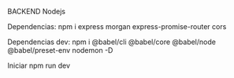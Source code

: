 BACKEND Nodejs 

Dependencias: 
npm i express morgan express-promise-router cors  

Dependencias dev: 
npm i @babel/cli @babel/core @babel/node @babel/preset-env nodemon -D 

Iniciar 
npm run dev
